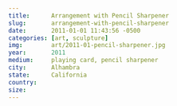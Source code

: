 ```yaml
---
title:  	Arrangement with Pencil Sharpener
slug:		arrangement-with-pencil-sharpener
date:   	2011-01-01 11:43:56 -0500
categories: [art, sculpture]
img:		art/2011-01-pencil-sharpener.jpg
year:		2011
medium:		playing card, pencil sharpener
city:		Alhambra
state:		California
country:
size:
---
```

